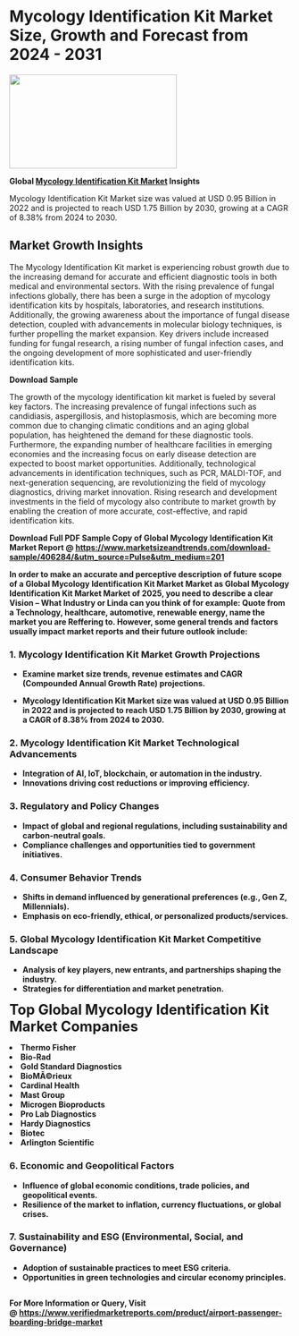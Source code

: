 <H1>Mycology Identification Kit Market Size, Growth and Forecast from 2024 - 2031</H1><img class="aligncenter size-medium wp-image-584254" src="https://thirdeyenews.in/wp-content/uploads/2024/09/Global-Market-Research-300x168.jpeg" alt="" width="300" height="168" /><p><strong>Global&nbsp;<a href="https://www.marketsizeandtrends.com/download-sample/406284/&amp;utm_source=Pulse&amp;utm_medium=201">Mycology Identification Kit Market</a> Insights</strong></p><p>Mycology Identification Kit Market size was valued at USD 0.95 Billion in 2022 and is projected to reach USD 1.75 Billion by 2030, growing at a CAGR of 8.38% from 2024 to 2030.</p><p><h2>Market Growth Insights</h2> <p>The Mycology Identification Kit market is experiencing robust growth due to the increasing demand for accurate and efficient diagnostic tools in both medical and environmental sectors. With the rising prevalence of fungal infections globally, there has been a surge in the adoption of mycology identification kits by hospitals, laboratories, and research institutions. Additionally, the growing awareness about the importance of fungal disease detection, coupled with advancements in molecular biology techniques, is further propelling the market expansion. Key drivers include increased funding for fungal research, a rising number of fungal infection cases, and the ongoing development of more sophisticated and user-friendly identification kits.</p> <p><strong>Download Sample</strong></p> <p>The growth of the mycology identification kit market is fueled by several key factors. The increasing prevalence of fungal infections such as candidiasis, aspergillosis, and histoplasmosis, which are becoming more common due to changing climatic conditions and an aging global population, has heightened the demand for these diagnostic tools. Furthermore, the expanding number of healthcare facilities in emerging economies and the increasing focus on early disease detection are expected to boost market opportunities. Additionally, technological advancements in identification techniques, such as PCR, MALDI-TOF, and next-generation sequencing, are revolutionizing the field of mycology diagnostics, driving market innovation. Rising research and development investments in the field of mycology also contribute to market growth by enabling the creation of more accurate, cost-effective, and rapid identification kits.</p> <p><strong></p><p><span class=""><strong>Download Full PDF Sample Copy of Global Mycology Identification Kit Market Report</strong> @ <a href="https://www.marketsizeandtrends.com/download-sample/406284/&amp;utm_source=Pulse&amp;utm_medium=201" target="_blank">https://www.marketsizeandtrends.com/download-sample/406284/&amp;utm_source=Pulse&amp;utm_medium=201</a></span></p><p>In order to make an accurate and perceptive description of future scope of a Global&nbsp;Mycology Identification Kit Market Market as Global&nbsp;Mycology Identification Kit Market Market of 2025, you need to describe a clear Vision &ndash; What Industry or Linda can you think of for example: Quote from a Technology, healthcare, automotive, renewable energy, name the market you are Reffering to. However, some general trends and factors usually impact market reports and their future outlook include:</p><h3>1.&nbsp;<strong>Mycology Identification Kit Market Growth Projections</strong></h3><ul><li>Examine market size trends, revenue estimates and CAGR (Compounded Annual Growth Rate) projections.</li><li><p>Mycology Identification Kit Market size was valued at USD 0.95 Billion in 2022 and is projected to reach USD 1.75 Billion by 2030, growing at a CAGR of 8.38% from 2024 to 2030.</p></li></ul><h3>2.&nbsp;<strong>Mycology Identification Kit Market Technological Advancements</strong></h3><ul><li>Integration of AI, IoT, blockchain, or automation in the industry.</li><li>Innovations driving cost reductions or improving efficiency.</li></ul><h3>3.&nbsp;<strong>Regulatory and Policy Changes</strong></h3><ul><li>Impact of global and regional regulations, including sustainability and carbon-neutral goals.</li><li>Compliance challenges and opportunities tied to government initiatives.</li></ul><h3>4.&nbsp;<strong>Consumer Behavior Trends</strong></h3><ul><li>Shifts in demand influenced by generational preferences (e.g., Gen Z, Millennials).</li><li>Emphasis on eco-friendly, ethical, or personalized products/services.</li></ul><h3>5.&nbsp;<strong>Global Mycology Identification Kit Market Competitive Landscape</strong></h3><ul><li>Analysis of key players, new entrants, and partnerships shaping the industry.</li><li>Strategies for differentiation and market penetration.</li></ul><p data-pm-slice="1 1 []"><span style="color: inherit; font-family: inherit; font-size: 25px;">Top Global Mycology Identification Kit Market Companies</span></p><div class="" data-test-id=""><p><li>Thermo Fisher</li><li> Bio-Rad</li><li> Gold Standard Diagnostics</li><li> BioMÃ©rieux</li><li> Cardinal Health</li><li> Mast Group</li><li> Microgen Bioproducts</li><li> Pro Lab Diagnostics</li><li> Hardy Diagnostics</li><li> Biotec</li><li> Arlington Scientific</li></p></div><h3>6.&nbsp;<strong>Economic and Geopolitical Factors</strong></h3><ul><li>Influence of global economic conditions, trade policies, and geopolitical events.</li><li>Resilience of the market to inflation, currency fluctuations, or global crises.</li></ul><h3>7.&nbsp;<strong>Sustainability and ESG (Environmental, Social, and Governance)</strong></h3><ul><li>Adoption of sustainable practices to meet ESG criteria.</li><li>Opportunities in green technologies and circular economy principles.</li></ul><h2><strong style="font-size: 14px;">For More Information or Query, Visit @&nbsp;</strong><a style="background-color: #ffffff; font-size: 14px;" href="https://www.marketsizeandtrends.com/report/mycology-identification-kit-market/" target="_blank">https://www.verifiedmarketreports.com/product/airport-passenger-boarding-bridge-market</a></h2>
